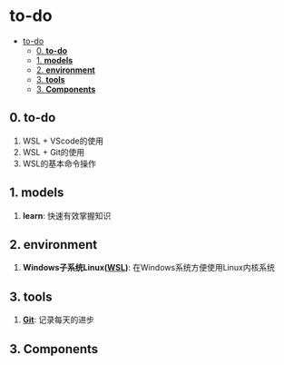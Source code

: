 # to-do

- [to-do](#to-do)
  - [0. **to-do**](#0-to-do)
  - [1. **models**](#1-models)
  - [2. **environment**](#2-environment)
  - [3. **tools**](#3-tools)
  - [3. **Components**](#3-components)

## 0. **to-do**

1. WSL + VScode的使用
2. WSL + Git的使用
3. WSL的基本命令操作

## 1. **models**

1. **learn**: 快速有效掌握知识

## 2. **environment**

1. **Windows子系统Linux([WSL][WSL])**: 在Windows系统方便使用Linux内核系统

## 3. **tools**

1. **[Git][Git]**: 记录每天的进步

## 3. **Components**

[WSL]: https://blog.csdn.net/qq_56599702/article/details/129744074
[Git]: https://blog.csdn.net/qq_56599702/article/details/129745792
